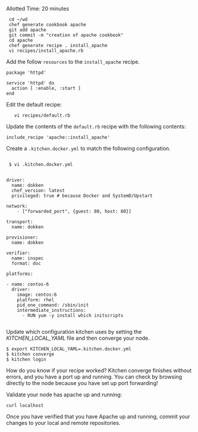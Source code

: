 Allotted Time: 20 minutes

```
 cd ~/wd
 chef generate cookbook apache
 git add apache
 git commit -m "creation of apache cookbook"
 cd apache
 chef generate recipe . install_apache
 vi recipes/install_apache.rb

```

Add the follow `resources` to the `install_apache` recipe.

```
package 'httpd'

service 'httpd' do
  action [ :enable, :start ]
end

```


Edit the default recipe:

```
   vi recipes/default.rb
```

Update the contents of the `default.rb` recipe with the following contents:


```
include_recipe 'apache::install_apache'

```

Create a `.kitchen.docker.yml` to match the following configuration. 


```

 $ vi .kitchen.docker.yml


driver:
  name: dokken
  chef_version: latest
  privileged: true # because Docker and SystemD/Upstart

network:
    - ["forwarded_port", {guest: 80, host: 80}]

transport:
  name: dokken

provisioner:
  name: dokken

verifier:
  name: inspec
  format: doc

platforms:

- name: centos-6
  driver:
    image: centos:6
    platform: rhel
    pid_one_command: /sbin/init
    intermediate_instructions:
      - RUN yum -y install which initscripts


```


Update which configuration kitchen uses by setting the *KITCHEN_LOCAL_YAML* file and then converge your node.

```
$ export KITCHEN_LOCAL_YAML=.kitchen.docker.yml
$ kitchen converge 
$ kitchen login
```

How do you know if your recipe worked? Kitchen converge finishes without errors, and you have a port up and running. You can check by browsing directly to the node because you have set up port forwarding!

Validate your node has apache up and running:

```
curl localhost

```

Once you have verified that you have Apache up and running, commit your changes to your local and remote repositories.
